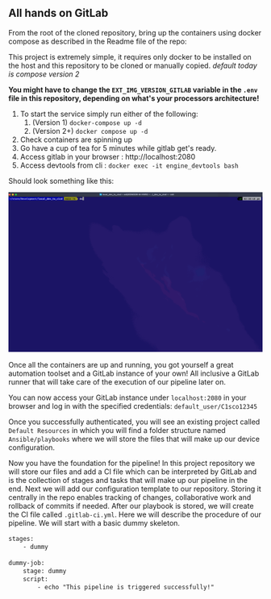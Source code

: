 ## All hands on GitLab
From the root of the cloned repository, bring up the containers using docker compose as described in the Readme file of the repo:

This project is extremely simple, it requires only docker to be installed on the host and this repository to be cloned or manually copied. *default today is compose version 2*

**You might have to change the `EXT_IMG_VERSION_GITLAB` variable in the `.env` file in this repository, depending on what's your processors architecture!**

1. To start the service simply run either of the following:
   1. (Version 1) ```docker-compose up -d```
   2. (Version 2+) ```docker compose up -d```
2. Check containers are spinning up
3. Go have a cup of tea for 5 minutes while gitlab get's ready.
4. Access gitlab in your browser : http://localhost:2080
5. Access devtools from cli : ```docker exec -it engine_devtools bash```

Should look something like this:

![docker_startup](assets/run.gif)

Once all the containers are up and running, you  got yourself a great automation toolset and a GitLab instance of your own! All inclusive a GitLab runner that will take care of the execution of our pipeline later on.

You can now access your GitLab instance under `localhost:2080` in your browser and log in with the specified credentials: `default_user/C1sco12345` 

Once you successfully authenticated, you will see an existing project called `Default Resources` in which you will find a folder structure named `Ansible/playbooks` where we will store the files that will make up our device configuration.

Now you have the foundation for the pipeline! In this project repository we will store our files and add a CI file which can be interpreted by GitLab and is the collection of stages and tasks that will make up our pipeline in the end.
Next we will add our configuration template to our repository. Storing it centrally in the repo enables tracking of changes, collaborative work and rollback of commits if needed.
After our playbook is stored, we will create the CI file called `.gitlab-ci.yml`. Here we will describe the procedure of our pipeline. We will start with a basic dummy skeleton.

```
stages:
    - dummy

dummy-job:
    stage: dummy
    script:
        - echo "This pipeline is triggered successfully!"
```
